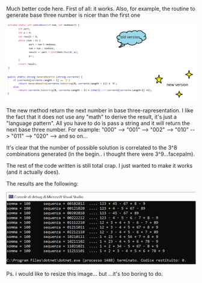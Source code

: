 Much better code here. 
First of all: it works.
Also, for example, the routine to generate base three number is nicer than the first one

![alt text](https://github.com/z374/100-sum/blob/master/7-July/numeribase.png)

The new method return the next number in base three-rapresentation. I like the fact that it does not use any "math" to derive the result, it's just a "language pattern". All you have to do is pass a string and it will return the next base three number. For example:
"000" --> "001" --> "002" --> "010" --> "011" --> "020" --> and so on...

It's clear that the number of possible solution is correlated to the 3^8 combinations generated (in the begin.. i thought there were 3^9...facepalm).


The rest of the code written is still total crap. I just wanted to make it works (and it actually does).


The results are the following:

![alt text](https://github.com/z374/100-sum/blob/master/7-July/somme.png)

Ps. i would like to resize this image... but ...it's too boring to do.
